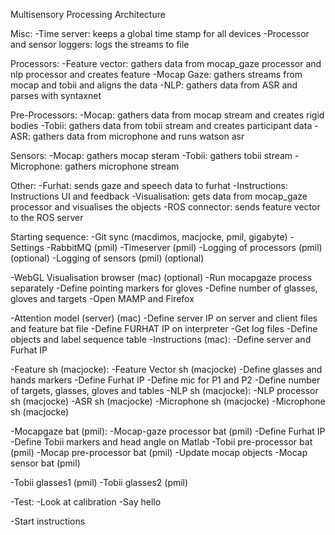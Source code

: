 Multisensory Processing Architecture

Misc:
-Time server: keeps a global time stamp for all devices
-Processor and sensor loggers: logs the streams to file

Processors:
-Feature vector: gathers data from mocap_gaze processor and nlp processor and creates feature
-Mocap Gaze: gathers streams from mocap and tobii and aligns the data
-NLP: gathers data from ASR and parses with syntaxnet

Pre-Processors:
-Mocap: gathers data from mocap stream and creates rigid bodies
-Tobii: gathers data from tobii stream and creates participant data
-ASR: gathers data from microphone and runs watson asr

Sensors:
-Mocap: gathers mocap steram
-Tobii: gathers tobii stream
-Microphone: gathers microphone stream

Other:
-Furhat: sends gaze and speech data to furhat
-Instructions: Instructions UI and feedback
-Visualisation: gets data from mocap_gaze processor and visualises the objects
-ROS connector: sends feature vector to the ROS server

Starting sequence:
-Git sync (macdimos, macjocke, pmil, gigabyte)
-Settings
-RabbitMQ (pmil)
-Timeserver (pmil)
    -Logging of processors (pmil) (optional)
    -Logging of sensors (pmil) (optional)

-WebGL Visualisation browser (mac) (optional)
    -Run mocapgaze process separately
    -Define pointing markers for gloves
    -Define number of glasses, gloves and targets
    -Open MAMP and Firefox

-Attention model (server) (mac)
    -Define server IP on server and client files and feature bat file
    -Define FURHAT IP on interpreter
    -Get log files
    -Define objects and label sequence table
-Instructions (mac):
    -Define server and Furhat IP

-Feature sh (macjocke):
    -Feature Vector sh (macjocke)
        -Define glasses and hands markers
        -Define Furhat IP
        -Define mic for P1 and P2
        -Define number of targets, glasses, gloves and tables
    -NLP sh (macjocke):
        -NLP processor sh (macjocke)
        -ASR sh (macjocke)
        -Microphone sh (macjocke)
        -Microphone sh (macjocke)

-Mocapgaze bat (pmil):
    -Mocap-gaze processor bat (pmil)
        -Define Furhat IP
        -Define Tobii markers and head angle on Matlab
    -Tobii pre-processor bat (pmil)
    -Mocap pre-processor bat (pmil)
        -Update mocap objects
    -Mocap sensor bat (pmil)

-Tobii glasses1 (pmil)
-Tobii glasses2 (pmil)

-Test:
    -Look at calibration
    -Say hello

-Start instructions
